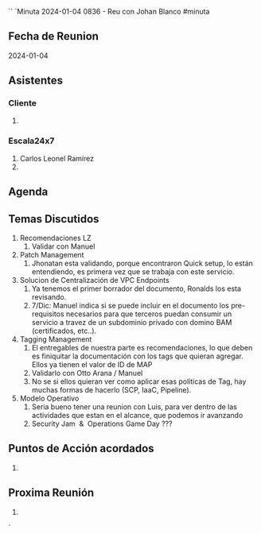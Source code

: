 ``
`Minuta 2024-01-04 0836 - Reu con Johan Blanco
#minuta
## Fecha de Reunion
2024-01-04

## Asistentes

### Cliente
1. 
### Escala24x7
1. Carlos Leonel Ramírez
2. 

## Agenda

## Temas Discutidos
1. Recomendaciones LZ
	1. Validar con Manuel
2. Patch Management
	1. Jhonatan esta validando, porque encontraron Quick setup, lo están entendiendo, es primera vez que se trabaja con este servicio.
3. Solucion de Centralización de VPC Endpoints
	1. Ya tenemos el primer borrador del documento, Ronalds los esta revisando.
	2. 7/Dic: Manuel indica si se puede incluir en el documento los pre-requisitos necesarios para que terceros puedan consumir un servicio a travez de un subdominio privado con domino BAM (certificados, etc..).
4. Tagging Management
	1. El entregables de nuestra parte es recomendaciones, lo que deben es finiquitar la documentación con los tags que quieran agregar. Ellos ya tienen el valor de ID de MAP
	2. Validarlo con Otto Arana / Manuel
	3. No se si ellos quieran ver como aplicar esas políticas de Tag, hay muchas formas de hacerlo (SCP, IaaC, Pipeline).
5. Modelo Operativo
	1. Seria bueno tener una reunion con Luis, para ver dentro de las actividades que estan en el alcance, que podemos ir avanzando
	2. Security Jam  &  Operations Game Day ???

## Puntos de Acción acordados
1. 

## Proxima Reunión
1.  

`